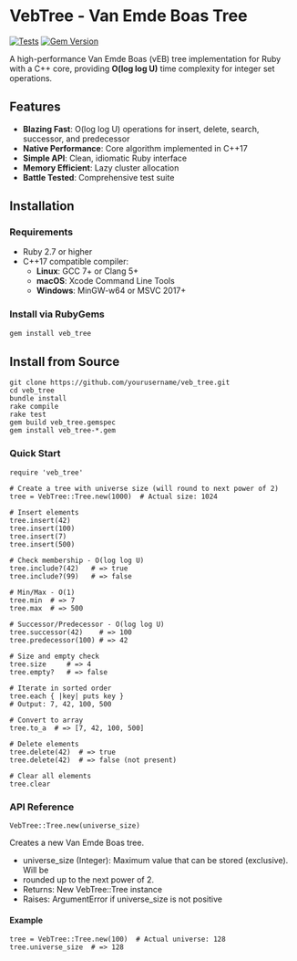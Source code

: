 # VebTree - Van Emde Boas Tree

[![Tests](https://github.com/abhinvv1/Van-Emde-Boas-tree/workflows/Tests/badge.svg)](https://github.com/abhinvv1/Van-Emde-Boas-tree/actions)
[![Gem Version](https://badge.fury.io/rb/veb_tree.svg)](https://badge.fury.io/rb/veb_tree)


A high-performance Van Emde Boas (vEB) tree implementation for Ruby with a C++ core, providing **O(log log U)** time complexity for integer set operations.

## Features

- **Blazing Fast**: O(log log U) operations for insert, delete, search, successor, and predecessor
- **Native Performance**: Core algorithm implemented in C++17
- **Simple API**: Clean, idiomatic Ruby interface
- **Memory Efficient**: Lazy cluster allocation
- **Battle Tested**: Comprehensive test suite

## Installation

### Requirements

- Ruby 2.7 or higher
- C++17 compatible compiler:
  - **Linux**: GCC 7+ or Clang 5+
  - **macOS**: Xcode Command Line Tools
  - **Windows**: MinGW-w64 or MSVC 2017+

### Install via RubyGems
```bash
gem install veb_tree
```

## Install from Source
```
git clone https://github.com/yourusername/veb_tree.git
cd veb_tree
bundle install
rake compile
rake test
gem build veb_tree.gemspec
gem install veb_tree-*.gem
```

### Quick Start
```
require 'veb_tree'

# Create a tree with universe size (will round to next power of 2)
tree = VebTree::Tree.new(1000)  # Actual size: 1024

# Insert elements
tree.insert(42)
tree.insert(100)
tree.insert(7)
tree.insert(500)

# Check membership - O(log log U)
tree.include?(42)   # => true
tree.include?(99)   # => false

# Min/Max - O(1)
tree.min  # => 7
tree.max  # => 500

# Successor/Predecessor - O(log log U)
tree.successor(42)    # => 100
tree.predecessor(100) # => 42

# Size and empty check
tree.size     # => 4
tree.empty?   # => false

# Iterate in sorted order
tree.each { |key| puts key }
# Output: 7, 42, 100, 500

# Convert to array
tree.to_a  # => [7, 42, 100, 500]

# Delete elements
tree.delete(42)  # => true
tree.delete(42)  # => false (not present)

# Clear all elements
tree.clear
```

### API Reference
```VebTree::Tree.new(universe_size)```

Creates a new Van Emde Boas tree.
- universe_size (Integer): Maximum value that can be stored (exclusive). Will be 
- rounded up to the next power of 2.
- Returns: New VebTree::Tree instance
- Raises: ArgumentError if universe_size is not positive

#### Example
```
tree = VebTree::Tree.new(100)  # Actual universe: 128
tree.universe_size  # => 128
```
